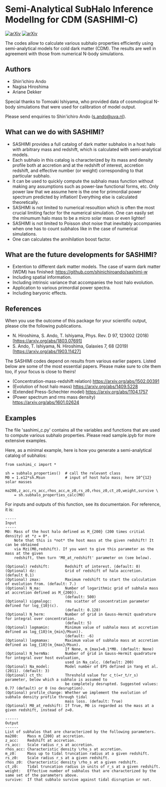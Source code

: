 # Semi-Analytical SubHalo Inference ModelIng for CDM (SASHIMI-C)
[![arXiv](https://img.shields.io/badge/arXiv-1803.07691%20-green.svg)](https://arxiv.org/abs/1803.07961)
[![arXiv](https://img.shields.io/badge/arXiv-1903.11427%20-green.svg)](https://arxiv.org/abs/1903.11427)

The codes allow to calculate various subhalo properties efficiently using semi-analytical models for cold dark matter (CDM). The results are well in agreement with those from numerical N-body simulations.

## Authors

- Shin'ichiro Ando
- Nagisa Hiroshima
- Ariane Dekker

Special thanks to Tomoaki Ishiyama, who provided data of cosmological N-body simulations that were used for calibration of model output.

Please send enquiries to Shin'ichiro Ando (s.ando@uva.nl).

## What can we do with SASHIMI?

- SASHIMI provides a full catalog of dark matter subhalos in a host halo with arbitrary mass and redshift, which is calculated with semi-analytical models.
- Each subhalo in this catalog is characterized by its mass and density profile both at accretion and at the redshift of interest, accretion redshift, and effective number (or weight) corresponding to that particular subhalo.
- It can be used to quickly compute the subhalo mass function without making any assumptions such as power-law functional forms, etc. Only power law that we assume here is the one for primordial power spectrum predicted by inflation! Everything else is calculated theoretically.
- SASHIMI is not limited to numerical resoultion which is often the most crucial limiting factor for the numerical simulation. One can easily set the minumum halo mass to be a micro solar mass or even lighter!
- SASHIMI is not limited to Poisson shot noise that inevitably accompanies when one has to count subhalos like in the case of numerical simulations.
- One can calculates the annihilation boost factor.

## What are the future developments for SASHIMI?

- Extention to different dark matter models. The case of warm dark matter (WDM) has finished: https://github.com/shinichiroando/sashimi-w
- Including spatial information.
- Including intrinsic variance that accompanies the host halo evolution.
- Application to various primordial power spectra.
- Including baryonic effects.

## References

When you use the outcome of this package for your scientific output, please cite the following publications.

- N. Hiroshima, S. Ando, T. Ishiyama, Phys. Rev. D 97, 123002 (2018) [https://arxiv.org/abs/1803.07691]
- S. Ando, T. Ishiyama, N. Hiroshima, Galaxies 7, 68 (2019) [https://arxiv.org/abs/1903.11427]

The SASHIMI codes depend on results from various earlier papers. Listed below are some of the most essential papers. Please make sure to cite them too, if your focus is close to theirs!

- (Concentration-mass-redshift relation) https://arxiv.org/abs/1502.00391
- (Evolution of host halo mass) https://arxiv.org/abs/1409.5228
- (Extended Press-Schechter model) https://arxiv.org/abs/1104.1757
- (Power spectrum and rms mass density) https://arxiv.org/abs/1601.02624

## Examples

The file 'sashimi_c.py' contains all the variables and functions that are used to compute various subhalo properties. Please read sample.ipyb for more extensive examples.

Here, as a minimal example, here is how you generate a semi-analytical catalog of subhalos:

```
from sashimi_c import *

sh = subhalo_properties()  # call the relevant class
M0 = 1.e12*sh.Msun         # input of host halo mass; here 10^{12} solar masses

ma200,z_acc,rs_acc,rhos_acc,m_z0,rs_z0,rhos_z0,ct_z0,weight,survive \
    = sh.subhalo_properties_calc(M0)
```

For inputs and outputs of this function, see its documentaion. For reference, it is:

```
-----
Input
-----
M0: Mass of the host halo defined as M_{200} (200 times critial density) at *z = 0*.
    Note that this is *not* the host mass at the given redshift! It can be obtained
    via Mzi(M0,redshift). If you want to give this parameter as the mass at the given
    redshift, then turn 'M0_at_redshift' parameter on (see below).
      
(Optional) redshift:       Redshift of interest. (default: 0)
(Optional) dz:             Grid of redshift of halo accretion. (default 0.1)
(Optional) zmax:           Maximum redshift to start the calculation of evolution from. (default: 7.)
(Optional) N_ma:           Number of logarithmic grid of subhalo mass at accretion defined as M_{200}).
                           (default: 500)
(Optional) sigmalogc:      rms scatter of concentration parameter defined for log_{10}(c).
                           (default: 0.128)
(Optional) N_herm:         Number of grid in Gauss-Hermit quadrature for integral over concentration.
                           (default: 5)
(Optional) logmamin:       Minimum value of subhalo mass at accretion defined as log_{10}(m_{min}/Msun)). 
                           (default: -6)
(Optional) logmamax:       Maximum value of subhalo mass at accretion defined as log_{10}(m_{max}/Msun).
                           If None, m_{max}=0.1*M0. (default: None)
(Optional) N_hermNa:       Number of grid in Gauss-Hermit quadrature for integral over host evoluation, 
                           used in Na_calc. (default: 200)
(Optional) Na_model:       Model number of EPS defined in Yang et al. (2011). (default: 3)
(Optional) ct_th:          Threshold value for c_t(=r_t/r_s) parameter, below which a subhalo is assumed to
                           be completely desrupted. Suggested values: 0.77 (default) or 0 (no desruption).
(Optional) profile_change: Whether we implement the evolution of subhalo density profile through tidal
                           mass loss. (default: True)
(Optional) M0_at_redshift: If True, M0 is regarded as the mass at a given redshift, instead of z=0.
        
------
Output
------
List of subhalos that are characterized by the following parameters.
ma200:    Mass m_{200} at accretion.
z_acc:    Redshift at accretion.
rs_acc:   Scale radius r_s at accretion.
rhos_acc: Characteristic density \rho_s at accretion.
m_z0:     Mass up to tidal truncation radius at a given redshift.
rs_z0:    Scale radius r_s at a given redshift.
rhos_z0:  Characteristic density \rho_s at a given redshift.
ct_z0:    Tidal truncation radius in units of r_s at a given redshift.
weight:   Effective number of subhalos that are characterized by the same set of the parameters above.
survive:  If that subhalo survive against tidal disruption or not.
```
